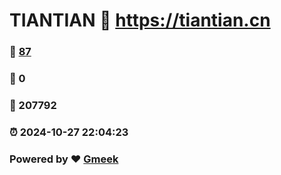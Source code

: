 # TIANTIAN :link: https://tiantian.cn 
### :page_facing_up: [87](https://tiantian.cn/tag.html) 
### :speech_balloon: 0 
### :hibiscus: 207792 
### :alarm_clock: 2024-10-27 22:04:23 
### Powered by :heart: [Gmeek](https://github.com/Meekdai/Gmeek)
